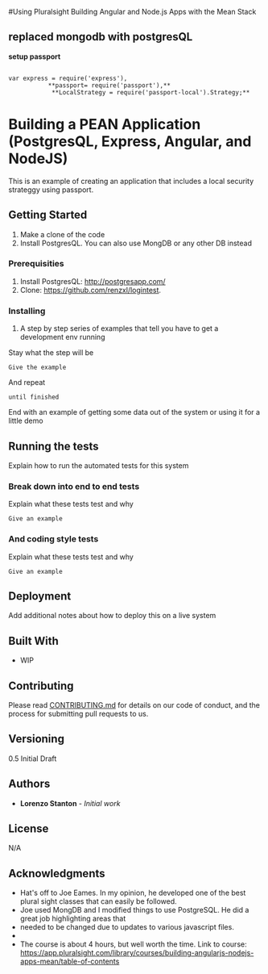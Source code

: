 #Using Pluralsight Building Angular and Node.js Apps with the Mean Stack
## replaced mongodb with postgresQL


**setup passport**

```

var express = require('express'),
           **passport= require('passport'),**
            **LocalStrategy = require('passport-local').Strategy;**
```


# Building a PEAN Application (PostgresQL, Express, Angular, and NodeJS)

This is an example of creating an application that includes a local security strateggy using passport.


## Getting Started

1) Make a clone of the code
2) Install PostgresQL. You can also use MongDB or any other DB instead


### Prerequisities

1) Install PostgresQL: http://postgresapp.com/
2) Clone: https://github.com/renzxl/logintest.


### Installing

1) A step by step series of examples that tell you have to get a development env running

Stay what the step will be

```
Give the example
```

And repeat

```
until finished
```

End with an example of getting some data out of the system or using it for a little demo

## Running the tests

Explain how to run the automated tests for this system

### Break down into end to end tests

Explain what these tests test and why

```
Give an example
```

### And coding style tests

Explain what these tests test and why

```
Give an example
```

## Deployment

Add additional notes about how to deploy this on a live system

## Built With

* WIP

## Contributing

Please read [CONTRIBUTING.md](CONTRIBUTING.md) for details on our code of conduct, and the process for submitting pull requests to us.

## Versioning

0.5 Initial Draft

## Authors

* **Lorenzo Stanton** - *Initial work* 


## License

N/A

## Acknowledgments

* Hat's off to Joe Eames. In my opinion, he developed one of the best plural sight classes that can easily be followed.
* Joe used MongDB  and I modified things to use PostgreSQL. He did a great job highlighting areas that 
* needed to be changed due to updates to various javascript files.
* 
* The course is about 4 hours, but well worth the time. Link to course: https://app.pluralsight.com/library/courses/building-angularjs-nodejs-apps-mean/table-of-contents

